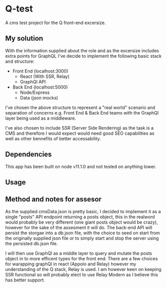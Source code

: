 # Q-test
A cms test project for the Q front-end excersize.

## My solution
With the information supplied about the role and as the excersize includes extra points for GraphQL I've decide to implement the following basic stack and structure:

* Front End  (localhost:3000)
    * React (With SSR, Relay)
    * GraphQl API    
* Back End (localhost:5000)
    * Node/Express
    * Data (json mocks)

I've chosen the above structure to represent a "real world" scenario and separation of concerns e.g. Front End & Back End teams with the GraphQl layer being used as a middleware.

I've also chosen to include SSR (Server Side Rendering) as the task is a CMS and therefore I would expect would need good SEO capabilities as well as other bennefits of better accessability. 


## Dependencies

This app has been built on node v11.1.0 and not tested on anything lower.

## Usage



## Method and notes for assesor

As the supplied cmsData.json is pretty basic, I decided to implement it as a single "posts" API endpoint returning a posts object, this in the realword would probably be very different (one giant posts object would be crazy), however for the sake of the assesment it will do. The back-end API will persist the storgae into a db.json file, with the choice to seed on start from the originally supplied json file or to simply start and stop the server using the persisted db.json file.

I will then use GraphQl as a middle layer to query and mutate the posts object in to more efficent types for the front end. There are a few choices for warapping graphQl in react (Appolo and Relay) however my understanding of the Q stack, Relay is used. I am however keen on keeping SSR functional so will probably elect to use Relay Modern as I believe this has better support.







